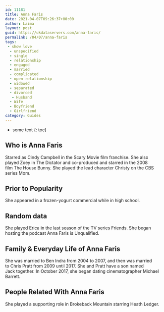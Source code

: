 ```yaml
---
id: 11181
title: Anna Faris
date: 2021-04-07T09:26:37+00:00
author: Laima
layout: post
guid: https://ukdataservers.com/anna-faris/
permalink: /04/07/anna-faris
tags:
 - show love
  - unspecified
  - single
  - relationship
  - engaged
  - married
  - complicated
  - open relationship
  - widowed
  - separated
  - divorced
   - Husband
  - Wife
  - Boyfriend
  - Girlfriend
category: Guides
---
```


* some text
{: toc}


## Who is Anna Faris
                  
                  
                  
Starred as Cindy Campbell in the Scary Movie film franchise. She also played Zoey in The Dictator and co-produced and starred in the 2008 film The House Bunny. She played the lead character Christy on the CBS series Mom. 
                  
              
            
              
            
                
                
                
## Prior to Popularity
                  
                  
                  
She appeared in a frozen-yogurt commercial while in high school. 
                  
              
            
              
            
                
                
                
## Random data
                  
                  
                  
She played Erica in the last season of the TV series Friends. She began hosting the podcast Anna Faris is Unqualified. 
                  
              
            
              
            
                
                
                
## Family & Everyday Life of Anna Faris
                  
                  
                  
She was married to Ben Indra from 2004 to 2007, and then was married to Chris Pratt from 2009 until 2017. She and Pratt have a son named Jack together. In October 2017, she began dating cinematographer Michael Barrett.
                  
              
            
              
            
                
                
                
## People Related With Anna Faris
                  
                  
                  
She played a supporting role in Brokeback Mountain starring Heath Ledger. 
                  
              
            
              
            
                
              
            
              
              
            
            
              
            
          
          
          